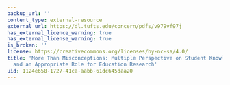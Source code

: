 ```yaml
---
backup_url: ''
content_type: external-resource
external_url: https://dl.tufts.edu/concern/pdfs/v979vf97j
has_external_licence_warning: true
has_external_license_warning: true
is_broken: ''
license: https://creativecommons.org/licenses/by-nc-sa/4.0/
title: 'More Than Misconceptions: Multiple Perspective on Student Knowledge and Reasoning,
  and an Appropriate Role for Education Research'
uid: 1124e658-1727-41ca-aabb-61dc645daa20
---
```

